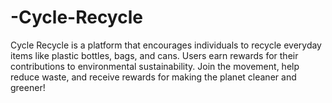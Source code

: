 # -Cycle-Recycle
Cycle Recycle is a platform that encourages individuals to recycle everyday items like plastic bottles, bags, and cans. Users earn rewards for their contributions to environmental sustainability. Join the movement, help reduce waste, and receive rewards for making the planet cleaner and greener!
